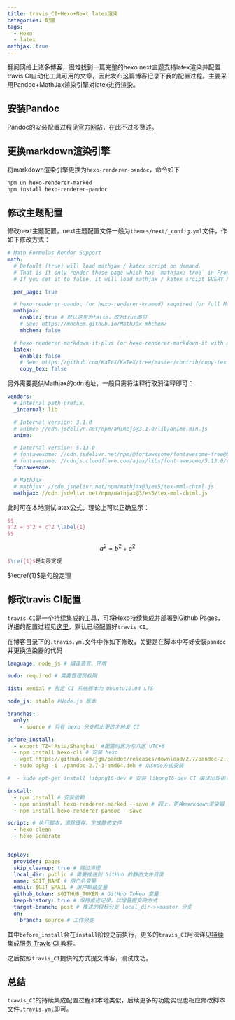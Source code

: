 ```yaml
---
title: travis CI+Hexo+Next latex渲染
categories: 配置
tags:
  - Hexo
  - latex
mathjax: true
---
```


翻阅网络上诸多博客，很难找到一篇完整的hexo next主题支持latex渲染并配置travis CI自动化工具可用的文章，因此发布这篇博客记录下我的配置过程。主要采用Pandoc+MathJax渲染引擎对latex进行渲染。



## 安装Pandoc

Pandoc的安装配置过程见[官方网站](https://pandoc.org/installing.html)，在此不过多赘述。



## 更换markdown渲染引擎

将markdown渲染引擎更换为`hexo-renderer-pandoc`，命令如下

```bash
npm un hexo-renderer-marked
npm install hexo-renderer-pandoc
```



## 修改主题配置

修改next主题配置，next主题配置文件一般为`themes/next/_config.yml`文件，作如下修改方式：

```yml
# Math Formulas Render Support
math:
  # Default (true) will load mathjax / katex script on demand.
  # That is it only render those page which has `mathjax: true` in Front-matter.
  # If you set it to false, it will load mathjax / katex srcipt EVERY PAGE.

  per_page: true

  # hexo-renderer-pandoc (or hexo-renderer-kramed) required for full MathJax support.
  mathjax:
    enable: true # 默认这里为false，改为true即可
    # See: https://mhchem.github.io/MathJax-mhchem/
    mhchem: false

  # hexo-renderer-markdown-it-plus (or hexo-renderer-markdown-it with markdown-it-katex plugin) required for full Katex support.
  katex:
    enable: false
    # See: https://github.com/KaTeX/KaTeX/tree/master/contrib/copy-tex
    copy_tex: false
```

另外需要提供Mathjax的cdn地址，一般只需将注释行取消注释即可：

```yml
vendors:
  # Internal path prefix.
  _internal: lib

  # Internal version: 3.1.0
  # anime: //cdn.jsdelivr.net/npm/animejs@3.1.0/lib/anime.min.js
  anime:

  # Internal version: 5.13.0
  # fontawesome: //cdn.jsdelivr.net/npm/@fortawesome/fontawesome-free@5/css/all.min.css
  # fontawesome: //cdnjs.cloudflare.com/ajax/libs/font-awesome/5.13.0/css/all.min.css
  fontawesome:

  # MathJax
  # mathjax: //cdn.jsdelivr.net/npm/mathjax@3/es5/tex-mml-chtml.js
  mathjax: //cdn.jsdelivr.net/npm/mathjax@3/es5/tex-mml-chtml.js
```

此时可在本地测试latex公式，理论上可以正确显示：

```latex
$$
a^2 = b^2 + c^2 \label{1}
$$
```


$$
\begin{equation}
	a^2 = b^2 + c^2 \label{1}
\end{equation}
$$




```latex
$\ref{1}$是勾股定理
```

$\eqref{1}$是勾股定理



## 修改travis CI配置

`travis CI`是一个持续集成的工具，可将Hexo持续集成并部署到Github Pages，详细的配置过程见[这里](https://easyhexo.com/1-Hexo-install-and-config/1-5-continuous-integration.html)，默认已经配置好`travis CI`。

在博客目录下的`.travis.yml`文件中作如下修改，关键是在脚本中写好安装`pandoc`并更换渲染器的代码

```yml
language: node_js # 编译语言、环境

sudo: required # 需要管理员权限

dist: xenial # 指定 CI 系统版本为 Ubuntu16.04 LTS

node_js: stable #Node.js 版本

branches:
  only:
    - source # 只有 hexo 分支检出更改才触发 CI

before_install: 
  - export TZ='Asia/Shanghai' #配置时区为东八区 UTC+8
  - npm install hexo-cli # 安装 hexo
  - wget https://github.com/jgm/pandoc/releases/download/2.7/pandoc-2.7-1-amd64.deb # 下载pandoc
  - sudo dpkg -i ./pandoc-2.7-1-amd64.deb # 以sudo方式安装

#  - sudo apt-get install libpng16-dev # 安装 libpng16-dev CI 编译出现相关报错时请取消注释

install:
  - npm install # 安装依赖
  - npm uninstall hexo-renderer-marked --save # 同上，更换markdown渲染器
  - npm install hexo-renderer-pandoc --save

script: # 执行脚本，清除缓存，生成静态文件
  - hexo clean
  - hexo Generate


deploy:
  provider: pages
  skip_cleanup: true # 跳过清理
  local_dir: public # 需要推送到 GitHub 的静态文件目录 
  name: $GIT_NAME # 用户名变量
  email: $GIT_EMAIL # 用户邮箱变量
  github_token: $GITHUB_TOKEN # GitHub Token 变量
  keep-history: true # 保持推送记录，以增量提交的方式
  target-branch: post # 推送的目标分支 local_dir->>master 分支
  on:
    branch: source # 工作分支
```

其中`before_install`会在`install`阶段之前执行，更多的`travis_CI`用法详见[持续集成服务 Travis CI 教程](http://www.ruanyifeng.com/blog/2017/12/travis_ci_tutorial.html)。

之后按照`travis_CI`提供的方式提交博客，测试成功。



## 总结

`travis_CI`的持续集成配置过程和本地类似，后续更多的功能实现也相应修改脚本文件`.travis.yml`即可。